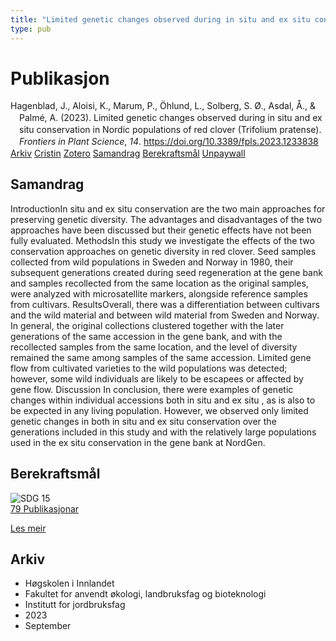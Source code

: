 ```yaml
---
title: "Limited genetic changes observed during in situ and ex situ conservation in Nordic populations of red clover (Trifolium pratense)"
type: pub
---
```

<h1>Publikasjon</h1>
<article id="csl-bib-container-HR986WE9" class="csl-bib-container">
  <div class="csl-bib-body" style="line-height: 1.35; padding-left: 1em; text-indent:-1em;">
  <div class="csl-entry">Hagenblad, J., Aloisi, K., Marum, P., &#xD6;hlund, L., Solberg, S. &#xD8;., Asdal, &#xC5;., &amp; Palm&#xE9;, A. (2023). Limited genetic changes observed during in situ and ex situ conservation in Nordic populations of red clover (Trifolium pratense). <i>Frontiers in Plant Science</i>, <i>14</i>. <a href="https://doi.org/10.3389/fpls.2023.1233838">https://doi.org/10.3389/fpls.2023.1233838</a></div>
</div>
  <div class="csl-bib-buttons">
    <a href="#taxonomy-article-HR986WE9" class="csl-bib-button">Arkiv</a>
    <a href="https://app.cristin.no/results/show.jsf?id=2174219" alt="Cristin URL" class="csl-bib-button">Cristin</a>
    <a href="http://zotero.org/groups/5022929/items/HR986WE9" alt="Zotero URL" class="csl-bib-button">Zotero</a>
    <a href="#abstract-article-HR986WE9" class="csl-bib-button">Samandrag</a>
    <a href="#sdg-article-HR986WE9" class="csl-bib-button">Berekraftsmål</a>
    <a href="https://www.frontiersin.org/articles/10.3389/fpls.2023.1233838/pdf" class="csl-bib-button">Unpaywall</a>
  </div>
  <div id="csl-bib-meta-container-HR986WE9"></div>
</article>
<div id="csl-bib-meta-HR986WE9" class="csl-bib-meta">
  <article id="abstract-article-HR986WE9" class="abstract-article">
    <h1>Samandrag</h1>
    IntroductionIn situ and ex situ conservation are the two main approaches for preserving genetic diversity. The advantages and disadvantages of the two approaches have been discussed but their genetic effects have not been fully evaluated. MethodsIn this study we investigate the effects of the two conservation approaches on genetic diversity in red clover. Seed samples collected from wild populations in Sweden and Norway in 1980, their subsequent generations created during seed regeneration at the gene bank and samples recollected from the same location as the original samples, were analyzed with microsatellite markers, alongside reference samples from cultivars. ResultsOverall, there was a differentiation between cultivars and the wild material and between wild material from Sweden and Norway. In general, the original collections clustered together with the later generations of the same accession in the gene bank, and with the recollected samples from the same location, and the level of diversity remained the same among samples of the same accession. Limited gene flow from cultivated varieties to the wild populations was detected; however, some wild individuals are likely to be escapees or affected by gene flow. Discussion In conclusion, there were examples of genetic changes within individual accessions both in situ and ex situ , as is also to be expected in any living population. However, we observed only limited genetic changes in both in situ and ex situ conservation over the generations included in this study and with the relatively large populations used in the ex situ conservation in the gene bank at NordGen.
  </article>
  <article id="sdg-article-HR986WE9" class="sdg-article">
    <h1>Berekraftsmål</h1>
    <div class="sdg-container"><div id="sdg15" class="sdg">
<img src="{{< params subfolder >}}images/sdg/sdg15_no.png" class="image" alt="SDG 15">
<div class="sdg-overlay">
<a href="{{< params subfolder >}}no/archive/?sdg=15#archive" class="sdg-publication-count"><span>79</span> Publikasjonar</a>
<p><a href="https://www.fn.no/om-fn/fns-baerekraftsmaal/livet-paa-land?lang=nno-NO" class="sdg-read-more">Les meir</a></p>
</div>
</div></div>
  </article>
  <article id="taxonomy-article-HR986WE9" class="taxonomy-article">
    <h1>Arkiv</h1>
    <ul>
      <li>Høgskolen i Innlandet</li>
      <li>Fakultet for anvendt økologi, landbruksfag og bioteknologi</li>
      <li>Institutt for jordbruksfag</li>
      <li>2023</li>
      <li>September</li>
    </ul>
  </article>
</div>
